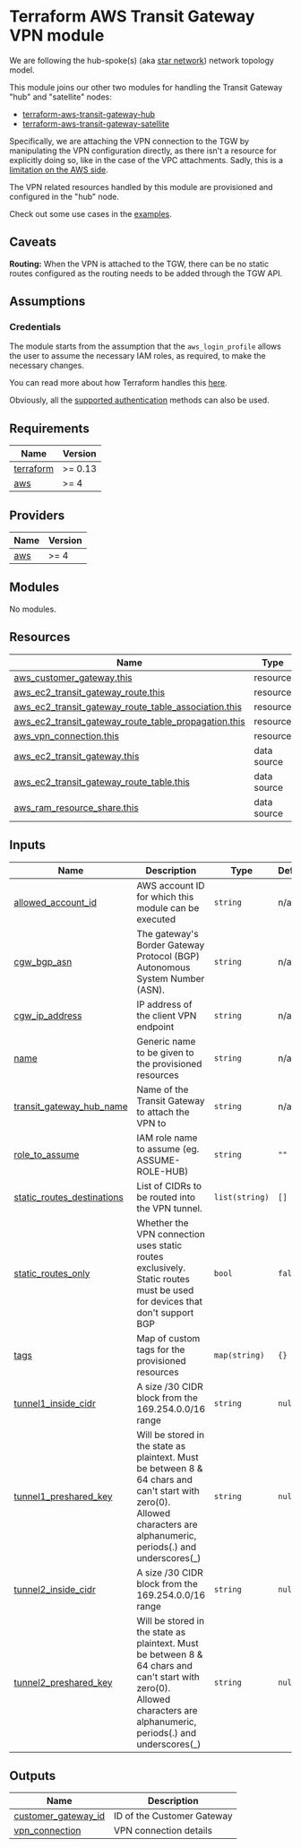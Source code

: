 # Terraform AWS Transit Gateway VPN module

We are following the hub-spoke(s) (aka [star network][1]) network topology
model.

This module joins our other two modules for handling the Transit Gateway "hub"
and "satellite" nodes:

- [terraform-aws-transit-gateway-hub][2]
- [terraform-aws-transit-gateway-satellite][3]

Specifically, we are attaching the VPN connection to the TGW by manipulating
the VPN configuration directly, as there isn't a resource for explicitly doing
so, like in the case of the VPC attachments. Sadly, this is a [limitation on the
AWS side][4].

The VPN related resources handled by this module are provisioned and configured
in the "hub" node.

Check out some use cases in the [examples](/examples/).

## Caveats

__Routing:__ When the VPN is attached to the TGW, there can be no static routes
configured as the routing needs to be added through the TGW API.

## Assumptions

### Credentials

The module starts from the assumption that the `aws_login_profile` allows the
user to assume the necessary IAM roles, as required, to make the necessary
changes.

You can read more about how Terraform handles this [here][5].

Obviously, all the [supported authentication][6] methods can also be used.

<!-- BEGINNING OF PRE-COMMIT-TERRAFORM DOCS HOOK -->
## Requirements

| Name | Version |
|------|---------|
| <a name="requirement_terraform"></a> [terraform](#requirement\_terraform) | >= 0.13 |
| <a name="requirement_aws"></a> [aws](#requirement\_aws) | >= 4 |

## Providers

| Name | Version |
|------|---------|
| <a name="provider_aws"></a> [aws](#provider\_aws) | >= 4 |

## Modules

No modules.

## Resources

| Name | Type |
|------|------|
| [aws_customer_gateway.this](https://registry.terraform.io/providers/hashicorp/aws/latest/docs/resources/customer_gateway) | resource |
| [aws_ec2_transit_gateway_route.this](https://registry.terraform.io/providers/hashicorp/aws/latest/docs/resources/ec2_transit_gateway_route) | resource |
| [aws_ec2_transit_gateway_route_table_association.this](https://registry.terraform.io/providers/hashicorp/aws/latest/docs/resources/ec2_transit_gateway_route_table_association) | resource |
| [aws_ec2_transit_gateway_route_table_propagation.this](https://registry.terraform.io/providers/hashicorp/aws/latest/docs/resources/ec2_transit_gateway_route_table_propagation) | resource |
| [aws_vpn_connection.this](https://registry.terraform.io/providers/hashicorp/aws/latest/docs/resources/vpn_connection) | resource |
| [aws_ec2_transit_gateway.this](https://registry.terraform.io/providers/hashicorp/aws/latest/docs/data-sources/ec2_transit_gateway) | data source |
| [aws_ec2_transit_gateway_route_table.this](https://registry.terraform.io/providers/hashicorp/aws/latest/docs/data-sources/ec2_transit_gateway_route_table) | data source |
| [aws_ram_resource_share.this](https://registry.terraform.io/providers/hashicorp/aws/latest/docs/data-sources/ram_resource_share) | data source |

## Inputs

| Name | Description | Type | Default | Required |
|------|-------------|------|---------|:--------:|
| <a name="input_allowed_account_id"></a> [allowed\_account\_id](#input\_allowed\_account\_id) | AWS account ID for which this module can be executed | `string` | n/a | yes |
| <a name="input_cgw_bgp_asn"></a> [cgw\_bgp\_asn](#input\_cgw\_bgp\_asn) | The gateway's Border Gateway Protocol (BGP) Autonomous System Number (ASN). | `string` | n/a | yes |
| <a name="input_cgw_ip_address"></a> [cgw\_ip\_address](#input\_cgw\_ip\_address) | IP address of the client VPN endpoint | `string` | n/a | yes |
| <a name="input_name"></a> [name](#input\_name) | Generic name to be given to the provisioned resources | `string` | n/a | yes |
| <a name="input_transit_gateway_hub_name"></a> [transit\_gateway\_hub\_name](#input\_transit\_gateway\_hub\_name) | Name of the Transit Gateway to attach the VPN to | `string` | n/a | yes |
| <a name="input_role_to_assume"></a> [role\_to\_assume](#input\_role\_to\_assume) | IAM role name to assume (eg. ASSUME-ROLE-HUB) | `string` | `""` | no |
| <a name="input_static_routes_destinations"></a> [static\_routes\_destinations](#input\_static\_routes\_destinations) | List of CIDRs to be routed into the VPN tunnel. | `list(string)` | `[]` | no |
| <a name="input_static_routes_only"></a> [static\_routes\_only](#input\_static\_routes\_only) | Whether the VPN connection uses static routes exclusively. Static routes must be used for devices that don't support BGP | `bool` | `false` | no |
| <a name="input_tags"></a> [tags](#input\_tags) | Map of custom tags for the provisioned resources | `map(string)` | `{}` | no |
| <a name="input_tunnel1_inside_cidr"></a> [tunnel1\_inside\_cidr](#input\_tunnel1\_inside\_cidr) | A size /30 CIDR block from the 169.254.0.0/16 range | `string` | `null` | no |
| <a name="input_tunnel1_preshared_key"></a> [tunnel1\_preshared\_key](#input\_tunnel1\_preshared\_key) | Will be stored in the state as plaintext. Must be between 8 & 64 chars and can't start with zero(0). Allowed characters are alphanumeric, periods(.) and underscores(\_) | `string` | `null` | no |
| <a name="input_tunnel2_inside_cidr"></a> [tunnel2\_inside\_cidr](#input\_tunnel2\_inside\_cidr) | A size /30 CIDR block from the 169.254.0.0/16 range | `string` | `null` | no |
| <a name="input_tunnel2_preshared_key"></a> [tunnel2\_preshared\_key](#input\_tunnel2\_preshared\_key) | Will be stored in the state as plaintext. Must be between 8 & 64 chars and can't start with zero(0). Allowed characters are alphanumeric, periods(.) and underscores(\_) | `string` | `null` | no |

## Outputs

| Name | Description |
|------|-------------|
| <a name="output_customer_gateway_id"></a> [customer\_gateway\_id](#output\_customer\_gateway\_id) | ID of the Customer Gateway |
| <a name="output_vpn_connection"></a> [vpn\_connection](#output\_vpn\_connection) | VPN connection details |

<!-- END OF PRE-COMMIT-TERRAFORM DOCS HOOK -->

[1]: https://en.wikipedia.org/wiki/Star_network
[2]: https://github.com/Flaconi/terraform-aws-transit-gateway-hub
[3]: https://github.com/Flaconi/terraform-aws-transit-gateway-satellite
[4]: https://docs.aws.amazon.com/AWSCloudFormation/latest/UserGuide/aws-resource-ec2-transitgatewayattachment.html
[5]: https://www.terraform.io/docs/configuration/modules.html#passing-providers-explicitly
[6]: https://www.terraform.io/docs/providers/aws/index.html#authentication
